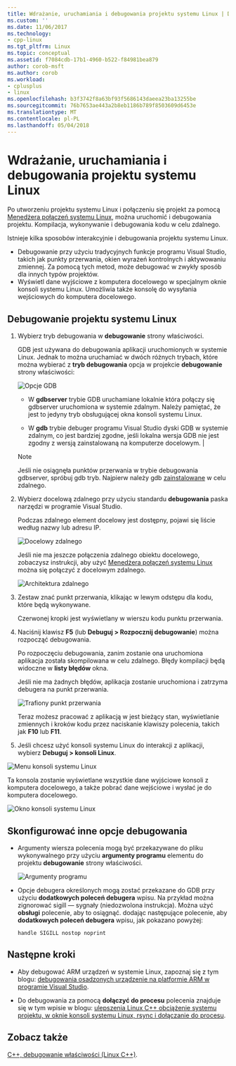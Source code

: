```yaml
---
title: Wdrażanie, uruchamiania i debugowania projektu systemu Linux | Dokumentacja firmy Microsoft
ms.custom: ''
ms.date: 11/06/2017
ms.technology:
- cpp-linux
ms.tgt_pltfrm: Linux
ms.topic: conceptual
ms.assetid: f7084cdb-17b1-4960-b522-f84981bea879
author: corob-msft
ms.author: corob
ms.workload:
- cplusplus
- linux
ms.openlocfilehash: b3f3742f8a63bf93f5686143daeea23ba13255be
ms.sourcegitcommit: 76b7653ae443a2b8eb1186b789f8503609d6453e
ms.translationtype: MT
ms.contentlocale: pl-PL
ms.lasthandoff: 05/04/2018
---
```

# <a name="deploy-run-and-debug-your-linux-project"></a>Wdrażanie, uruchamiania i debugowania projektu systemu Linux

Po utworzeniu projektu systemu Linux i połączeniu się projekt za pomocą [Menedżera połączeń systemu Linux](../linux/connect-to-your-remote-linux-computer.md), można uruchomić i debugowania projektu. Kompilacja, wykonywanie i debugowania kodu w celu zdalnego.

Istnieje kilka sposobów interakcyjnie i debugowania projektu systemu Linux.

* Debugowanie przy użyciu tradycyjnych funkcje programu Visual Studio, takich jak punkty przerwania, okien wyrażeń kontrolnych i aktywowaniu zmiennej. Za pomocą tych metod, może debugować w zwykły sposób dla innych typów projektów.
* Wyświetl dane wyjściowe z komputera docelowego w specjalnym oknie konsoli systemu Linux. Umożliwia także konsolę do wysyłania wejściowych do komputera docelowego.

## <a name="debug-your-linux-project"></a>Debugowanie projektu systemu Linux

1. Wybierz tryb debugowania w **debugowanie** strony właściwości.

    GDB jest używana do debugowania aplikacji uruchomionych w systemie Linux.  Jednak to można uruchamiać w dwóch różnych trybach, które można wybierać z **tryb debugowania** opcja w projekcie **debugowanie** strony właściwości:

    ![Opcje GDB](media/settings_debugger.png)

    - W **gdbserver** trybie GDB uruchamiane lokalnie która połączy się gdbserver uruchomiona w systemie zdalnym.  Należy pamiętać, że jest to jedyny tryb obsługującej okna konsoli systemu Linux.

    - W **gdb** trybie debuger programu Visual Studio dyski GDB w systemie zdalnym, co jest bardziej zgodne, jeśli lokalna wersja GDB nie jest zgodny z wersją zainstalowaną na komputerze docelowym. |

    > [!NOTE] 
    > Jeśli nie osiągnęła punktów przerwania w trybie debugowania gdbserver, spróbuj gdb tryb. Najpierw należy gdb [zainstalowane](../linux/download-install-and-setup-the-linux-development-workload.md) w celu zdalnego.

2. Wybierz docelową zdalnego przy użyciu standardu **debugowania** paska narzędzi w programie Visual Studio.

    Podczas zdalnego element docelowy jest dostępny, pojawi się liście według nazwy lub adresu IP.

    ![Docelowy zdalnego](media/remote_target.png)

    Jeśli nie ma jeszcze połączenia zdalnego obiektu docelowego, zobaczysz instrukcji, aby użyć [Menedżera połączeń systemu Linux](../linux/connect-to-your-remote-linux-computer.md) można się połączyć z docelowym zdalnego.

    ![Architektura zdalnego](media/architecture.png)

3. Zestaw znać punkt przerwania, klikając w lewym odstępu dla kodu, które będą wykonywane.

    Czerwonej kropki jest wyświetlany w wierszu kodu punktu przerwania.

4. Naciśnij klawisz **F5** (lub **Debuguj > Rozpocznij debugowanie**) można rozpocząć debugowania.

    Po rozpoczęciu debugowania, zanim zostanie ona uruchomiona aplikacja została skompilowana w celu zdalnego. Błędy kompilacji będą widoczne w **listy błędów** okna.

    Jeśli nie ma żadnych błędów, aplikacja zostanie uruchomiona i zatrzyma debugera na punkt przerwania.

    ![Trafiony punkt przerwania](media/hit_breakpoint.png)  

    Teraz możesz pracować z aplikacją w jest bieżący stan, wyświetlanie zmiennych i kroków kodu przez naciskanie klawiszy polecenia, takich jak **F10** lub **F11**.

4. Jeśli chcesz użyć konsoli systemu Linux do interakcji z aplikacji, wybierz **Debuguj > konsoli Linux**.

  ![Menu konsoli systemu Linux](media/consolemenu.png)

  Ta konsola zostanie wyświetlane wszystkie dane wyjściowe konsoli z komputera docelowego, a także pobrać dane wejściowe i wysłać je do komputera docelowego.

  ![Okno konsoli systemu Linux](media/consolewindow.png)

## <a name="configure-other-debugging-options"></a>Skonfigurować inne opcje debugowania

* Argumenty wiersza polecenia mogą być przekazywane do pliku wykonywalnego przy użyciu **argumenty programu** elementu do projektu **debugowanie** strony właściwości.
  
  ![Argumenty programu](media/settings_programarguments.png)

* Opcje debugera określonych mogą zostać przekazane do GDB przy użyciu **dodatkowych poleceń debugera** wpisu.  Na przykład można zignorować sigill — sygnały (niedozwolona instrukcja).  Można użyć **obsługi** polecenie, aby to osiągnąć.  dodając następujące polecenie, aby **dodatkowych poleceń debugera** wpisu, jak pokazano powyżej:

  ```handle SIGILL nostop noprint```

## <a name="next-steps"></a>Następne kroki

* Aby debugować ARM urządzeń w systemie Linux, zapoznaj się z tym blogu: [debugowania osadzonych urządzenie na platformie ARM w programie Visual Studio](https://blogs.msdn.microsoft.com/vcblog/2018/01/10/debugging-an-embedded-arm-device-in-visual-studio/).

* Do debugowania za pomocą **dołączyć do procesu** polecenia znajduje się w tym wpisie w blogu: [ulepszenia Linux C++ obciążenie systemu projektu, w oknie konsoli systemu Linux, rsync i dołączanie do procesu](https://blogs.msdn.microsoft.com/vcblog/2018/03/13/linux-c-workload-improvements-to-the-project-system-linux-console-window-rsync-and-attach-to-process/).

## <a name="see-also"></a>Zobacz także
[C++, debugowanie właściwości (Linux C++)](../linux/prop-pages/debugging-linux.md).
